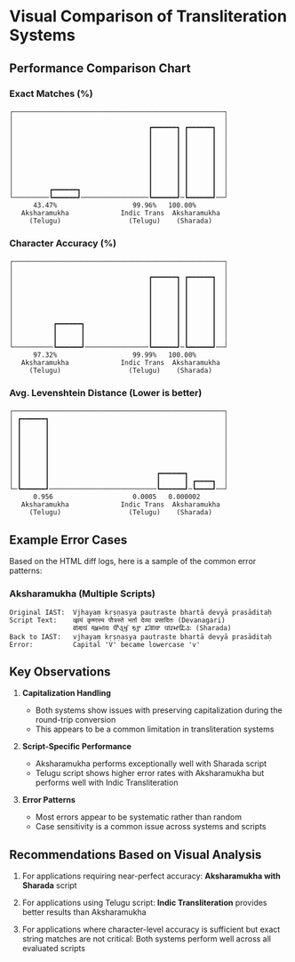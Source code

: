 # Visual Comparison of Transliteration Systems

## Performance Comparison Chart

### Exact Matches (%)

```
┌─────────────────────────────────────────────────────┐
│                                                     │
│                                  ┏━━━━━━┓ ┏━━━━━━┓  │
│                                  ┃      ┃ ┃      ┃  │
│                                  ┃      ┃ ┃      ┃  │
│                                  ┃      ┃ ┃      ┃  │
│                                  ┃      ┃ ┃      ┃  │
│                                  ┃      ┃ ┃      ┃  │
│                                  ┃      ┃ ┃      ┃  │
│                                  ┃      ┃ ┃      ┃  │
│         ┏━━━━━━┓                 ┃      ┃ ┃      ┃  │
└─────────┗━━━━━━┛─────────────────┗━━━━━━┛─┗━━━━━━┛──┘
      43.47%                   99.96%   100.00%
   Aksharamukha             Indic Trans  Aksharamukha
     (Telugu)                 (Telugu)    (Sharada)
```

### Character Accuracy (%)

```
┌─────────────────────────────────────────────────────┐
│                                                     │
│                                  ┏━━━━━━┓ ┏━━━━━━┓  │
│                                  ┃      ┃ ┃      ┃  │
│                                  ┃      ┃ ┃      ┃  │
│                                  ┃      ┃ ┃      ┃  │
│                                  ┃      ┃ ┃      ┃  │
│                                  ┃      ┃ ┃      ┃  │
│          ┏━━━━━━┓                ┃      ┃ ┃      ┃  │
│          ┃      ┃                ┃      ┃ ┃      ┃  │
│          ┃      ┃                ┃      ┃ ┃      ┃  │
└──────────┗━━━━━━┛────────────────┗━━━━━━┛─┗━━━━━━┛──┘
      97.32%                   99.99%   100.00%
   Aksharamukha             Indic Trans  Aksharamukha
     (Telugu)                 (Telugu)    (Sharada)
```

### Avg. Levenshtein Distance (Lower is better)

```
┌─────────────────────────────────────────────────────┐
│ ┏━━━━━━┓                                            │
│ ┃      ┃                                            │
│ ┃      ┃                                            │
│ ┃      ┃                                            │
│ ┃      ┃                                            │
│ ┃      ┃                                            │
│ ┃      ┃                                            │
│ ┃      ┃                           ┏━━━━━━┓         │
│ ┃      ┃                           ┃      ┃ ┏━━━━┓  │
└─┗━━━━━━┛───────────────────────────┗━━━━━━┛─┗━━━━┛──┘
      0.956                    0.0005   0.000002
   Aksharamukha             Indic Trans  Aksharamukha
     (Telugu)                 (Telugu)    (Sharada)
```

## Example Error Cases

Based on the HTML diff logs, here is a sample of the common error patterns:

### Aksharamukha (Multiple Scripts)
```
Original IAST:  Vjhayaṃ kṛṣṇasya pautraste bhartā devyā prasāditaḥ
Script Text:    व्झयं कृष्णस्य पौत्रस्ते भर्ता देव्या प्रसादितः (Devanagari)
                𑆮𑇀𑆙𑆪𑆁 𑆑𑆸𑆰𑇀𑆟𑆱𑇀𑆪 𑆥𑆿𑆠𑇀𑆫𑆱𑇀𑆠𑆼 𑆨𑆫𑇀𑆠𑆳 𑆢𑆼𑆮𑇀𑆪𑆳 𑆥𑇀𑆫𑆱𑆳𑆢𑆴𑆠𑆂 (Sharada)
Back to IAST:   vjhayaṃ kṛṣṇasya pautraste bhartā devyā prasāditaḥ
Error:          Capital 'V' became lowercase 'v'
```

## Key Observations

1. **Capitalization Handling**
   - Both systems show issues with preserving capitalization during the round-trip conversion
   - This appears to be a common limitation in transliteration systems

2. **Script-Specific Performance**
   - Aksharamukha performs exceptionally well with Sharada script
   - Telugu script shows higher error rates with Aksharamukha but performs well with Indic Transliteration

3. **Error Patterns**
   - Most errors appear to be systematic rather than random
   - Case sensitivity is a common issue across systems and scripts

## Recommendations Based on Visual Analysis

1. For applications requiring near-perfect accuracy: **Aksharamukha with Sharada** script

2. For applications using Telugu script: **Indic Transliteration** provides better results than Aksharamukha

3. For applications where character-level accuracy is sufficient but exact string matches are not critical: Both systems perform well across all evaluated scripts 
